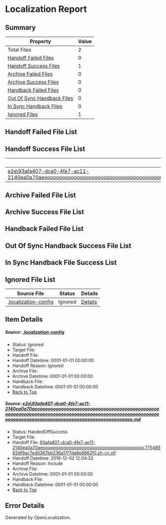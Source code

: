 # <a name='report-top'></a> Localization Report

## Summary
 Property | Value 
 -------- | ----- 
 Total Files | 2
[ Handoff Failed Files ](#handoff-failed-list)| 0
[ Handoff Success Files ](#handoff-success-list)| 1
[ Archive Failed Files ](#archive-failed-list)| 0
[ Archive Success Files ](#archive-success-list)| 0
[ Handback Failed Files ](#handback-failed-list)| 0
[ Out Of Sync Handback Files ](#outofsync-handback-success-list)| 0
[ In Sync Handback Files ](#insync-handback-success-list)| 0
[ Ignored Files ](#ignored-list)| 1

## <a name='handoff-failed-list'></a> Handoff Failed File List

## <a name='handoff-success-list'></a> Handoff Success File List
 Source File | Status | Details 
 ----------- | ------ | ------- 
 [e2e\93afa407-dca0-4fe7-ac11-2140ea0a70aeoooooooooooooooooooooooooooooooooooooooooooooooooooooooooooooooooooooooooooooooooooooooooooooooooooooooooooooooooooooooooooooooooooooooooooooooooooooooo.md](https://github.com/OpenLocalizationTestOrg/ol-test0/blob/03c56ddaadd7cbddd9d16bf9fb370acca7912c68/e2e/93afa407-dca0-4fe7-ac11-2140ea0a70aeoooooooooooooooooooooooooooooooooooooooooooooooooooooooooooooooooooooooooooooooooooooooooooooooooooooooooooooooooooooooooooooooooooooooooooooooooooooooo.md) | HandedOffSuccess | [Details](#ae71ce5f594018a6534b8835d3c7a450526c7bd71)

## <a name='archive-failed-list'></a> Archive Failed File List

## <a name='archive-success-list'></a> Archive Success File List

## <a name='handback-failed-list'></a> Handback Failed File List

## <a name='outofsync-handback-success-list'></a> Out Of Sync Handback Success File List

## <a name='insync-handback-success-list'></a> In Sync Handback File Success List

## <a name='ignored-list'></a> Ignored File List
 Source File | Status | Details 
 ----------- | ------ | ------- 
 [.localization-config](https://github.com/OpenLocalizationTestOrg/ol-test0/blob/03c56ddaadd7cbddd9d16bf9fb370acca7912c68/.localization-config) | Ignored | [Details](#c268a05ecaa7ec85942ed632c29928ee5bd6da8d0)

## Item Details
##### <a name='c268a05ecaa7ec85942ed632c29928ee5bd6da8d0'></a> Source: [.localization-config](https://github.com/OpenLocalizationTestOrg/ol-test0/blob/03c56ddaadd7cbddd9d16bf9fb370acca7912c68/.localization-config)
* Status: Ignored
* Target File: 
* Handoff File: 
* Handoff Datetime: 0001-01-01 00:00:00
* Handoff Reason: Ignored
* Archive File: 
* Archive Datetime: 0001-01-01 00:00:00
* Handback File: 
* Handback Datetime: 0001-01-01 00:00:00
* [Back to Top](#report-top)

##### <a name='ae71ce5f594018a6534b8835d3c7a450526c7bd71'></a> Source: [e2e\93afa407-dca0-4fe7-ac11-2140ea0a70aeoooooooooooooooooooooooooooooooooooooooooooooooooooooooooooooooooooooooooooooooooooooooooooooooooooooooooooooooooooooooooooooooooooooooooooooooooooooooo.md](https://github.com/OpenLocalizationTestOrg/ol-test0/blob/03c56ddaadd7cbddd9d16bf9fb370acca7912c68/e2e/93afa407-dca0-4fe7-ac11-2140ea0a70aeoooooooooooooooooooooooooooooooooooooooooooooooooooooooooooooooooooooooooooooooooooooooooooooooooooooooooooooooooooooooooooooooooooooooooooooooooooooooo.md)
* Status: HandedOffSuccess
* Target File: 
* Handoff File: [93afa407-dca0-4fe7-ac11-2140ea0a70aeooooooooooooooooooooooooooooooooooooooo.77548582df9ac7ed0367bb236a17f7da8e6862f0.zh-cn.xlf](https://github.com/OpenLocalizationTestOrg/ol-test0-handoff/blob/25c53892be4b6ce788913c1cc0ce65c03bf81e4e/ol-handoff/OpenLocalizationTestOrg/ol-test0-zhcn/shujia/ht/93afa407-dca0-4fe7-ac11-2140ea0a70aeooooooooooooooooooooooooooooooooooooooo.77548582df9ac7ed0367bb236a17f7da8e6862f0.zh-cn.xlf)
* Handoff Datetime: 2016-12-02 12:04:32
* Handoff Reason: Include
* Archive File: 
* Archive Datetime: 0001-01-01 00:00:00
* Handback File: 
* Handback Datetime: 0001-01-01 00:00:00
* [Back to Top](#report-top)


## Error Details

Generated by OpenLocalization.
